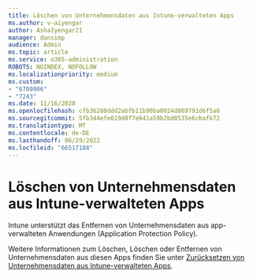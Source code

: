 ```yaml
---
title: Löschen von Unternehmensdaten aus Intune-verwalteten Apps
ms.author: v-aiyengar
author: AshaIyengar21
manager: dansimp
audience: Admin
ms.topic: article
ms.service: o365-administration
ROBOTS: NOINDEX, NOFOLLOW
ms.localizationpriority: medium
ms.custom:
- "6700006"
- "7243"
ms.date: 11/16/2020
ms.openlocfilehash: cfb36280ddd2abfb11b90ba0024d869791d6f5a6
ms.sourcegitcommit: 5fb344efe019d0f7e641a59b2bd0535e6cbafb72
ms.translationtype: MT
ms.contentlocale: de-DE
ms.lasthandoff: 06/29/2022
ms.locfileid: "66517188"
---
```

# <a name="wipe-corporate-data-from-intune-managed-apps"></a>Löschen von Unternehmensdaten aus Intune-verwalteten Apps

Intune unterstützt das Entfernen von Unternehmensdaten aus app-verwalteten Anwendungen (Application Protection Policy). 

Weitere Informationen zum Löschen, Löschen oder Entfernen von Unternehmensdaten aus diesen Apps finden Sie unter [Zurücksetzen von Unternehmensdaten aus Intune-verwalteten Apps](https://docs.microsoft.com/mem/intune/apps/apps-selective-wipe).
